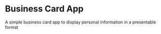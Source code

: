# Business Card App

A simple business card app to display personal information in a presentable format
